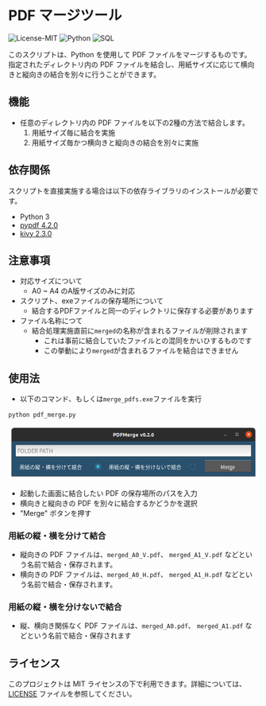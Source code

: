 # PDF マージツール

![License-MIT](https://img.shields.io/badge/license-MIT-blue.svg?style=flat)
![Python](https://custom-icon-badges.herokuapp.com/badge/Python-3572A5.svg?logo=Python&logoColor=white)
![SQL](https://custom-icon-badges.herokuapp.com/badge/SQL-e38c00.svg?logo=SQL&logoColor=white)

このスクリプトは、Python を使用して PDF ファイルをマージするものです。  
指定されたディレクトリ内の PDF ファイルを結合し、用紙サイズに応じて横向きと縦向きの結合を別々に行うことができます。

## 機能

- 任意のディレクトリ内の PDF ファイルを以下の2種の方法で結合します。
  1. 用紙サイズ毎に結合を実施
  2. 用紙サイズ毎かつ横向きと縦向きの結合を別々に実施

## 依存関係

スクリプトを直接実施する場合は以下の依存ライブラリのインストールが必要です。

- Python 3
- [pypdf 4.2.0](https://github.com/py-pdf/pypdf)
- [kivy 2.3.0](https://github.com/kivy/kivy)

## 注意事項

- 対応サイズについて
  - A0 ~ A4 のA版サイズのみに対応
- スクリプト、exeファイルの保存場所について
  - 結合するPDFファイルと同一のディレクトリに保存する必要があります
- ファイル名称につて
  - 結合処理実施直前に`merged`の名称が含まれるファイルが削除されます
    - これは事前に結合していたファイルとの混同をかいひするものです
    - この挙動により`merged`が含まれるファイルを結合はできません

## 使用法

- 以下のコマンド、もしくは`merge_pdfs.exe`ファイルを実行  

```shell
python pdf_merge.py
```

![PDFMerge](./img/PDFMerge.png)

- 起動した画面に結合したい PDF の保存場所のパスを入力
- 横向きと縦向きの PDF を別々に結合するかどうかを選択
- "Merge" ボタンを押す

### 用紙の縦・横を分けて結合

- 縦向きの PDF ファイルは、`merged_A0_V.pdf`、 `merged_A1_V.pdf` などという名前で結合・保存されます。
- 横向きの PDF ファイルは、`merged_A0_H.pdf`、 `merged_A1_H.pdf` などという名前で結合・保存されます。

### 用紙の縦・横を分けないで結合

- 縦、横向き関係なく PDF ファイルは、`merged_A0.pdf`、 `merged_A1.pdf` などという名前で結合・保存されます

## ライセンス

このプロジェクトは MIT ライセンスの下で利用できます。詳細については、[LICENSE](LICENSE) ファイルを参照してください。

[LICENSE]: https://github.com/mizu-99/PDFMerge/blob/master/LICENSE